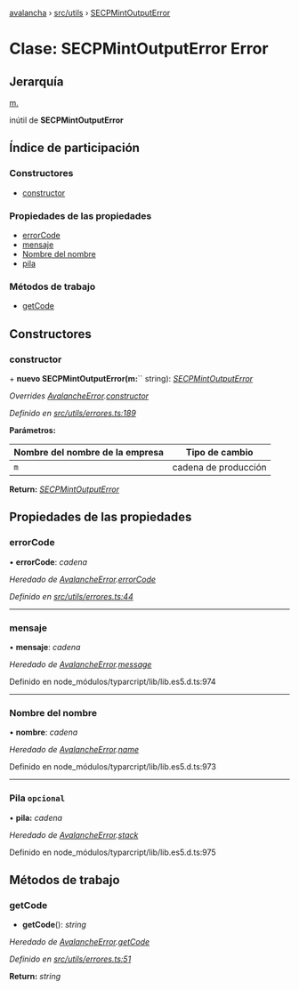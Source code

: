 [avalancha](../README.md) › [src/utils](../modules/src_utils.md) › [SECPMintOutputError](src_utils.secpmintoutputerror.md)

# Clase: SECPMintOutputError Error

## Jerarquía

[m.](src_utils.avalancheerror.md)

inútil de **SECPMintOutputError**

## Índice de participación

### Constructores

* [constructor](src_utils.secpmintoutputerror.md#constructor)

### Propiedades de las propiedades

* [errorCode](src_utils.secpmintoutputerror.md#errorcode)
* [mensaje](src_utils.secpmintoutputerror.md#message)
* [Nombre del nombre](src_utils.secpmintoutputerror.md#name)
* [pila](src_utils.secpmintoutputerror.md#optional-stack)

### Métodos de trabajo

* [getCode](src_utils.secpmintoutputerror.md#getcode)

## Constructores

### constructor

\+ **nuevo SECPMintOutputError(m:**`` string): *[SECPMintOutputError](src_utils.secpmintoutputerror.md)*

*Overrides [AvalancheError](src_utils.avalancheerror.md).[constructor](src_utils.avalancheerror.md#constructor)*

*Definido en [src/utils/errores.ts:189](https://github.com/ava-labs/avalanchejs/blob/ae78dee/src/utils/errors.ts#L189)*

**Parámetros:**

| Nombre del nombre de la empresa | Tipo de cambio |
------ | ------ |
| `m` | cadena de producción |

**Return:** *[SECPMintOutputError](src_utils.secpmintoutputerror.md)*

## Propiedades de las propiedades

### errorCode

• **errorCode**: *cadena*

*Heredado de [AvalancheError](src_utils.avalancheerror.md).[errorCode](src_utils.avalancheerror.md#errorcode)*

*Definido en [src/utils/errores.ts:44](https://github.com/ava-labs/avalanchejs/blob/ae78dee/src/utils/errors.ts#L44)*

___

### mensaje

• **mensaje**: *cadena*

*Heredado de [AvalancheError](src_utils.avalancheerror.md).[message](src_utils.avalancheerror.md#message)*

Definido en node_módulos/typarcript/lib/lib.es5.d.ts:974

___

### Nombre del nombre

• **nombre**: *cadena*

*Heredado de [AvalancheError](src_utils.avalancheerror.md).[name](src_utils.avalancheerror.md#name)*

Definido en node_módulos/typarcript/lib/lib.es5.d.ts:973

___

### Pila `opcional`

• **pila:** *cadena*

*Heredado de [AvalancheError](src_utils.avalancheerror.md).[stack](src_utils.avalancheerror.md#optional-stack)*

Definido en node_módulos/typarcript/lib/lib.es5.d.ts:975

## Métodos de trabajo

### getCode

- **getCode**(): *string*

*Heredado de [AvalancheError](src_utils.avalancheerror.md).[getCode](src_utils.avalancheerror.md#getcode)*

*Definido en [src/utils/errores.ts:51](https://github.com/ava-labs/avalanchejs/blob/ae78dee/src/utils/errors.ts#L51)*

**Return:** *string*
